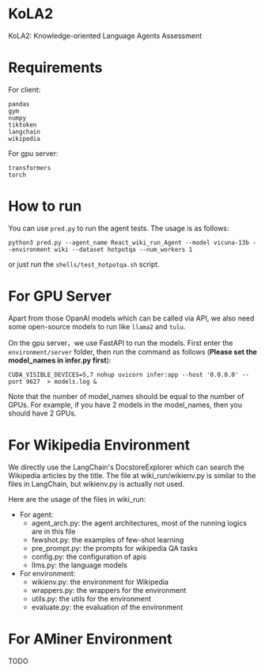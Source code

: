 # KoLA2
KoLA2: Knowledge-oriented Language Agents Assessment

# Requirements

For client:
```
pandas
gym
numpy
tiktoken
langchain
wikipedia
```

For gpu server:
```
transformers
torch
```

# How to run
You can use `pred.py` to run the agent tests. The usage is as follows:

```
python3 pred.py --agent_name React_wiki_run_Agent --model vicuna-13b --environment wiki --dataset hotpotqa --num_workers 1
```

or just run the `shells/test_hotpotqa.sh` script.

# For GPU Server
Apart from those OpanAI models which can be called via API, we also need some open-source models to run like `llama2` and `tulu`. 

On the gpu server，we use FastAPI to run the models. First enter the `environment/server` folder, then run the command as follows (**Please set the model_names in infer.py first**):

```
CUDA_VISIBLE_DEVICES=5,7 nohup uvicorn infer:app --host '0.0.0.0' --port 9627  > models.log &
```

Note that the number of model_names should be equal to the number of GPUs. For example, if you have 2 models in the model_names, then you should have 2 GPUs.

# For Wikipedia Environment
We directly use the LangChain's DocstoreExplorer which can search the Wikipedia articles by the title.
The file at wiki_run/wikienv.py is similar to the files in LangChain, but wikienv.py is actually not used.

Here are the usage of the files in wiki_run:
- For agent:
    - agent_arch.py: the agent architectures, most of the running logics are in this file
    - fewshot.py: the examples of few-shot learning
    - pre_prompt.py: the prompts for wikipedia QA tasks
    - config.py: the configuration of apis
    - llms.py: the language models
- For environment:
    - wikienv.py: the environment for Wikipedia
    - wrappers.py: the wrappers for the environment
    - utils.py: the utils for the environment
    - evaluate.py: the evaluation of the environment

# For AMiner Environment

TODO